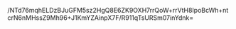 ﻿/NTd76mqhELDzBJuGFM5sz2HgQ8E6ZK9OXH7rrQoW+rrVtH8IpoBcWh+ntcrN6nMHssZ9Mh96+J1KmYZAinpX7F/R911qTsURSm07inYdnk=